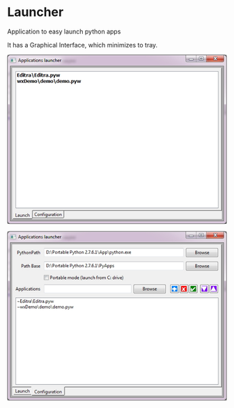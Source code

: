 # Launcher
Application to easy launch python apps

It has a Graphical Interface, which minimizes to tray.


![](https://github.com/marian-vignau/Launcher/blob/master/ScreenShot1.jpg)

![](https://github.com/marian-vignau/Launcher/blob/master/ScreenShot2.jpg)
